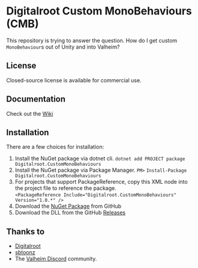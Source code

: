 # Digitalroot Custom MonoBehaviours (CMB)

This repository is trying to answer the question. How do I get custom `MonoBehaviour`s out of Unity and into Valheim? 

## License
Closed-source license is available for commercial use.

## Documentation
Check out the [Wiki](https://github.com/Digitalroot-Valheim/Digitalroot.CustomMonoBehaviours/wiki)

## Installation
There are a few choices for installation:
1. Install the NuGet package via dotnet cli. `dotnet add PROJECT package Digitalroot.CustomMonoBehaviours`
1. Install the NuGet package via Package Manager. `PM>` `Install-Package Digitalroot.CustomMonoBehaviours`
1.  For projects that support PackageReference, copy this XML node into the project file to reference the package. <br />`<PackageReference Include="Digitalroot.CustomMonoBehaviours" Version="1.0.*" />`
1. Download the [NuGet Package](https://github.com/Digitalroot-Valheim/Digitalroot.CustomMonoBehaviours/packages/912070) from GitHub
1. Download the DLL from the GitHub [Releases](https://github.com/Digitalroot-Valheim/Digitalroot.CustomMonoBehaviours/releases)

## Thanks to 
- <a href="https://github.com/Digitalroot" target="_blank">Digitalroot</a>
- <a href="https://github.com/sbtoonz" target="_blank">sbtoonz</a>
- The <a href="https://discord.gg/GUEBuCuAMz" target="_blank">Valheim Discord</a> community. 
